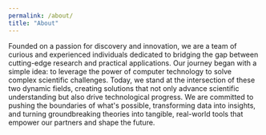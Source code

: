 ```yaml
---
permalink: /about/
title: "About"
---
```


Founded on a passion for discovery and innovation, we are a team of curious and experienced individuals dedicated to bridging the gap between cutting-edge research and practical applications. Our journey began with a simple idea: to leverage the power of computer technology to solve complex scientific challenges. Today, we stand at the intersection of these two dynamic fields, creating solutions that not only advance scientific understanding but also drive technological progress. We are committed to pushing the boundaries of what's possible, transforming data into insights, and turning groundbreaking theories into tangible, real-world tools that empower our partners and shape the future.

